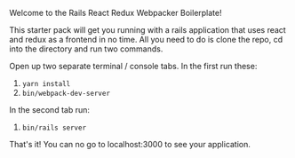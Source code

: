 Welcome to the Rails React Redux Webpacker Boilerplate!

This starter pack will get you running with a rails application that uses react and redux as a frontend in no time. All you need to do is clone the repo, cd into the directory and run two commands.

Open up two separate terminal / console tabs. In the first run these:

1. `yarn install`
2. `bin/webpack-dev-server`

In the second tab run: 

1. `bin/rails server`

That's it! You can no go to localhost:3000 to see your application.
